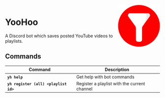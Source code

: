 <img align="right" src="img/logo.png" width=27%>

# YooHoo

A Discord bot which saves posted YouTube videos to playlists.

## Commands

| **Command**                           | **Description**                              |
| ------------------------------------- | -------------------------------------------- |
| **`yh help`**                         | Get help with bot commands                   |
| **`yh register (all) <playlist id>`** | Register a playlist with the current channel |
